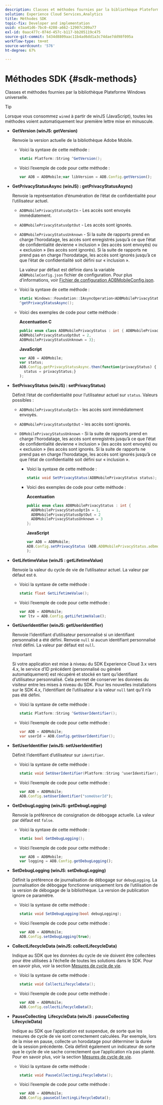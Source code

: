 ```yaml
---
description: Classes et méthodes fournies par la bibliothèque Plateforme Windows universelle.
solution: Experience Cloud Services,Analytics
title: Méthodes SDK
topic-fix: Developer and implementation
uuid: e3aa41d6-7bc0-4208-a662-12907c209a77
exl-id: 0aac477c-074d-457c-b117-bb205119c475
source-git-commit: 5434d8809aac11b4ad6dd1a3c74dae7dd98f095a
workflow-type: tm+mt
source-wordcount: '576'
ht-degree: 67%

---
```


# Méthodes SDK {#sdk-methods}

Classes et méthodes fournies par la bibliothèque Plateforme Windows universelle.

>[!TIP]
>
>Lorsque vous consommez `winmd` à partir de winJS (JavaScript), toutes les méthodes voient automatiquement leur première lettre mise en minuscule.

* **GetVersion (winJS: getVersion)**

   Renvoie la version actuelle de la bibliothèque Adobe Mobile.

   * Voici la syntaxe de cette méthode :

      ```csharp
      static Platform::String ^GetVersion();
      ```

   * Voici l’exemple de code pour cette méthode :

      ```js
      var ADB = ADBMobile;var libVersion = ADB.Config.getVersion();
      ```

* **GetPrivacyStatusAsync (winJS) : getPrivacyStatusAsync)**

   Renvoie la représentation d’énumération de l’état de confidentialité pour l’utilisateur actuel.

   * `ADBMobilePrivacyStatusOptIn` - Les accès sont envoyés immédiatement.
   * `ADBMobilePrivacyStatusOptOut` - Les accès sont ignorés.
   * `ADBMobilePrivacyStatusUnknown` - Si la suite de rapports prend en charge l’horodatage, les accès sont enregistrés jusqu’à ce que l’état de confidentialité devienne « inclusion » (les accès sont envoyés) ou « exclusion » (les accès sont ignorés). Si la suite de rapports ne prend pas en charge l’horodatage, les accès sont ignorés jusqu’à ce que l’état de confidentialité soit défini sur « inclusion ».

      La valeur par défaut est définie dans la variable `ADBMobileConfig.json` fichier de configuration. Pour plus d’informations, voir [Fichier de configuration ADBMobileConfig.json](/help/universal-windows/c-configuration/c.json.md).

   * Voici la syntaxe de cette méthode :

      ```csharp
      static Windows::Foundation::IAsyncOperation<ADBMobilePrivacyStatus>
      ^getPrivacyStatusAsync();
      ```

   * Voici des exemples de code pour cette méthode :

      **Accentuation C**

      ```csharp
      public enum class ADBMobilePrivacyStatus : int { ADBMobilePrivacyStatusOptIn = 1, 
      ADBMobilePrivacyStatusOptOut = 2, 
      ADBMobilePrivacyStatusUnknown = 3};
      ```

      **JavaScript**

      ```javascript
      var ADB = ADBMobile;
      var status;
      ADB.Config.getPrivacyStatusAsync.then(function(privacyStatus) {
        status = privacyStatus;}
      );
      ```

* **SetPrivacyStatus (winJS) : setPrivacyStatus)**

   Définit l’état de confidentialité pour l’utilisateur actuel sur `status`. Valeurs possibles :
   * `ADBMobilePrivacyStatusOptIn` - les accès sont immédiatement envoyés.
   * `ADBMobilePrivacyStatusOptOut` - les accès sont ignorés.
   * `DBMobilePrivacyStatusUnknown` - Si la suite de rapports prend en charge l’horodatage, les accès sont enregistrés jusqu’à ce que l’état de confidentialité devienne « inclusion » (les accès sont envoyés) ou « exclusion » (les accès sont ignorés. Si la suite de rapports ne prend pas en charge l’horodatage, les accès sont ignorés jusqu’à ce que l’état de confidentialité soit défini sur « inclusion ».

      * Voici la syntaxe de cette méthode :

         ```csharp
         static void SetPrivacyStatus(ADBMobilePrivacyStatus status);
         ```

      * Voici des exemples de code pour cette méthode :

         **Accentuation**

         ```csharp
         public enum class ADBMobilePrivacyStatus : int { 
           ADBMobilePrivacyStatusOptIn = 1, 
           ADBMobilePrivacyStatusOptOut = 2
           ADBMobilePrivacyStatusUnknown = 3
         };
         ```

         **JavaScript**

         ```js
         var ADB = ADBMobile;
         ADB.Config.setPrivacyStatus (ADB.ADBMobilePrivacyStatus.adbmobilePrivacyStatusOptIn
         );
         ```

* **GetLifetimeValue (winJS : getLifetimeValue)**

   Renvoie la valeur du cycle de vie de l’utilisateur actuel. La valeur par défaut est `0`.

   * Voici la syntaxe de cette méthode :

      ```csharp
      static float GetLifetimeValue(); 
      ```

   * Voici l’exemple de code pour cette méthode :

      ```js
      var ADB = ADBMobile;
      var ltv = ADB.Config.getLifetimeValue();
      ```

* **GetUserIdentifier (winJS: getUserIdentifier)**

   Renvoie l’identifiant d’utilisateur personnalisé si un identifiant personnalisé a été défini. Renvoie `null` si aucun identifiant personnalisé n’est défini.
La valeur par défaut est `null`.

   >[!IMPORTANT]
   >
   >Si votre application est mise à niveau du SDK Experience Cloud 3.x vers 4.x, le service d’ID précédent (personnalisé ou généré automatiquement) est récupéré et stocké en tant qu’identifiant d’utilisateur personnalisé. Cela permet de conserver les données du visiteur entre les mises à niveau du SDK. Pour les nouvelles installations sur le SDK 4.x, l’identifiant de l’utilisateur a la valeur `null` tant qu’il n’a pas été défini.

   * Voici la syntaxe de cette méthode :

      ```csharp
      static Platform::String ^GetUserIdentifier(); 
      ```

   * Voici l’exemple de code pour cette méthode :

      ```csharp
      var ADB = ADBMobile;
      var userId = ADB.Config.getUserIdentifier(); 
      ```

* **SetUserIdentifier (winJS: setUserIdentifier)**

   Définit l’identifiant d’utilisateur sur `identifier`.

   * Voici la syntaxe de cette méthode :

      ```csharp
      static void SetUserIdentifier(Platform::String ^userIdentifier); 
      ```

   * Voici l’exemple de code pour cette méthode :

      ```javascript
      var ADB = ADBMobile;
      ADB.Config.setUserIdentifier("someUserId");
      ```

* **GetDebugLogging (winJS: getDebugLogging)**

   Renvoie la préférence de consignation de débogage actuelle. La valeur par défaut est `false`.

   * Voici la syntaxe de cette méthode :

      ```csharp
      static bool GetDebugLogging();
      ```

   * Voici l’exemple de code pour cette méthode :

      ```javascript
      var ADB = ADBMobile;
      var logging = ADB.Config.getDebugLogging();
      ```

* **SetDebugLogging (winJS: setDebugLogging)**

   Définit la préférence de journalisation de débogage sur `debugLogging`. La journalisation de débogage fonctionne uniquement lors de l’utilisation de la version de débogage de la bibliothèque. La version de publication ignore ce paramètre.

   * Voici la syntaxe de cette méthode :

      ```csharp
      static void SetDebugLogging(bool debugLogging);
      ```

   * Voici l’exemple de code pour cette méthode :

      ```js
      var ADB = ADBMobile;
      ADB.Config.setDebugLogging(true);
      ```

* **CollectLifecycleData (winJS: collectLifecycleData)**

   Indique au SDK que les données du cycle de vie doivent être collectées pour être utilisées à l’échelle de toutes les solutions dans le SDK. Pour en savoir plus, voir la section [Mesures de cycle de vie](/help/universal-windows/metrics.md).

   * Voici la syntaxe de cette méthode :

      ```csharp
      static void CollectLifecycleData();
      ```

   * Voici l’exemple de code pour cette méthode :

      ```js
      var ADB = ADBMobile;
      ADB.Config.collectLifecycleData();
      ```

* **PauseCollecting &#x200B; LifecycleData (winJS : pauseCollecting &#x200B; LifecycleData)**

   Indique au SDK que l’application est suspendue, de sorte que les mesures de cycle de vie sont correctement calculées. Par exemple, lors de la mise en pause, collecte un horodatage pour déterminer la durée de la session précédente. Cela définit également un indicateur de sorte que le cycle de vie sache correctement que l’application n’a pas planté. Pour en savoir plus, voir la section [Mesures de cycle de vie](/help/universal-windows/metrics.md).

   * Voici la syntaxe de cette méthode :

      ```csharp
      static void PauseCollectingLifecycleData();
      ```

   * Voici l’exemple de code pour cette méthode :

      ```js
      var ADB = ADBMobile;
      ADB.Config.pauseCollectingLifecycleData(); 
      ```
